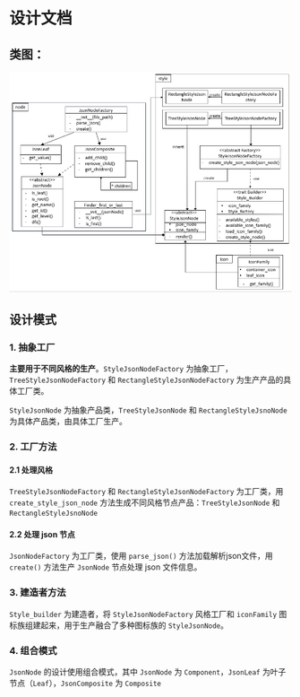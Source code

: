# 设计文档

## 类图：

![](design_pattern.png)

## 设计模式

### 1. 抽象工厂

**主要用于不同风格的生产**。`StyleJsonNodeFactory` 为抽象工厂，`TreeStyleJsonNodeFactory` 和 `RectangleStyleJsonNodeFactory` 为生产产品的具体工厂类。

`StyleJsonNode` 为抽象产品类，`TreeStyleJsonNode` 和 `RectangleStyleJsnoNode` 为具体产品类，由具体工厂生产。

### 2. 工厂方法

#### 2.1 处理风格

`TreeStyleJsonNodeFactory` 和 `RectangleStyleJsonNodeFactory` 为工厂类，用 `create_style_json_node` 方法生成不同风格节点产品：`TreeStyleJsonNode` 和 `RectangleStyleJsnoNode`

#### 2.2 处理 json 节点

`JsonNodeFactory` 为工厂类，使用 `parse_json()` 方法加载解析json文件，用 `create()` 方法生产 `JsonNode` 节点处理 json 文件信息。

### 3. 建造者方法

`Style_builder` 为建造者，将 `StyleJsonNodeFactory` 风格工厂和 `iconFamily` 图标族组建起来，用于生产融合了多种图标族的 `StyleJsonNode`。

### 4. 组合模式

`JsonNode` 的设计使用组合模式，其中 `JsonNode` 为 `Component`，`JsonLeaf` 为叶子节点（`Leaf`），`JsonComposite` 为 `Composite`

